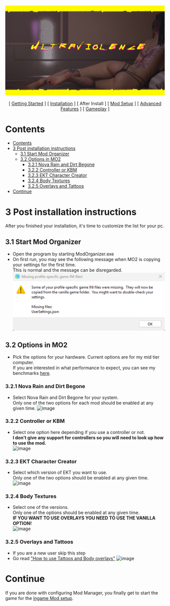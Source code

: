 ![image](img/UV_title.png)

<p align="center">
[ <a href="https://github.com/Gallahorn/Ultraviolence/blob/main/README.md">Getting Started</a> ]
[ <a href="https://github.com/Gallahorn/Ultraviolence/blob/main/Installation.md">Installation</a> ]
[ After Install ]
[ <a href="https://github.com/Gallahorn/Ultraviolence/blob/main/ModSetup.md">Mod Setup</a> ]
[ <a href="https://github.com/Gallahorn/Ultraviolence/blob/main/AdvancedFeatures.md">Advanced Features</a> ]
[ <a href="https://github.com/Gallahorn/Ultraviolence/blob/main/Gameplay.md">Gameplay</a> ] 
</p>

# Contents
- [Contents](#contents)
- [3 Post installation instructions](#3-post-installation-instructions)
  - [3.1 Start Mod Organizer](#31-start-mod-organizer)
  - [3.2 Options in MO2](#32-options-in-mo2)
    - [3.2.1 Nova Rain and Dirt Begone](#321-nova-rain-and-dirt-begone)
    - [3.2.2 Controller or KBM](#322-controller-or-kbm)
    - [3.2.3 EKT Character Creator](#323-ekt-character-creator)
    - [3.2.4 Body Textures](#324-body-textures)
    - [3.2.5 Overlays and Tattoos](#325-overlays-and-tattoos)
- [Continue](#continue)

# 3 Post installation instructions
After you finished your installation, it's time to customize the list for your pc.

## 3.1 Start Mod Organizer
- Open the program by starting ModOrganizer.exe
- On first run, you may see the following message when MO2 is copying your settings for the first time.  
This is normal and the message can be disregarded.  
![image](img/installation/mo2profileerror.png)

## 3.2 Options in MO2
- Pick the options for your hardware. Current options are for my mid tier computer.  
If you are interested in what performance to expect, you can see my benchmarks [here](Performance.md).

### 3.2.1 Nova Rain and Dirt Begone
- Select Nova Rain and Dirt Begone for your system.  
Only one of the two options for each mod should be enabled at any given time.
![image](https://github.com/user-attachments/assets/e78d29ae-9d24-4cef-8f7d-48f055d120b6)

### 3.2.2 Controller or KBM
- Select one option here depending if you use a controller or not.  
**__I don't give any support for controllers so you will need to look up how to use the mod.__**  
![image](https://github.com/user-attachments/assets/8e02f6ba-5417-42af-a81f-a646048a4321)

### 3.2.3 EKT Character Creator
- Select which version of EKT you want to use.  
Only one of the two options should be enabled at any given time.  
![image](https://github.com/user-attachments/assets/b8f7e08d-1fdf-431a-a973-66ac7cde84db)

### 3.2.4 Body Textures
- Select one of the versions.  
Only one of the options should be enabled at any given time.  
**__IF YOU WANT TO USE OVERLAYS YOU NEED TO USE THE VANILLA OPTION!__**  
![image](https://github.com/user-attachments/assets/606cf304-84cc-4922-a956-54df189804e6)

### 3.2.5 Overlays and Tattoos
- If you are a new user skip this step
- Go read ["How to use Tattoos and Body overlays"](https://github.com/Gallahorn/Ultraviolence/blob/main/Advanced%20features.md#how-to-use-tattoos-and-body-overlays)
![image](https://github.com/Gallahorn/Ultraviolence/assets/13502434/dadfc3f2-05cf-4466-8f75-441308a36032)

# Continue
If you are done with configuring Mod Manager, you finally get to start the game for the [ingame Mod setup](ModSetup.md).